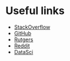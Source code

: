 Useful links
============

- [StackOverflow](www.stackoverflow.com)
- [GitHub](www.github.com)
- [Rutgers](www.rutgers.edu)
- [Reddit](www.reddit.com)
- [DataSci](http://www.jvcasillas.com/ru_teaching/ru_spanish_589/589_01_s2018/)